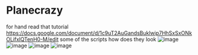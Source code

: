 # Planecrazy

for hand read that tutorial
https://docs.google.com/document/d/1c9uT2AuGandsBuklwip7HhSxSxONkOLifxlQTenH0-M/edit
some of the scripts how does they look 
![image](https://github.com/erotiksamet/Planecrazy/assets/61390431/d30e53de-d9e3-479e-8e4c-be3276bb3b46)
![image](https://github.com/erotiksamet/Planecrazy/assets/61390431/7189f300-6156-41e6-b44c-7e25a8be0eaf)
![image](https://github.com/erotiksamet/Planecrazy/assets/61390431/e02b0fb1-ea63-4b00-b320-3b2660fa7fb5)
![image](https://github.com/erotiksamet/Planecrazy/assets/61390431/4fc2a725-193d-46f7-999d-610f10e31f2c)
